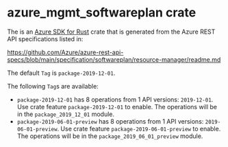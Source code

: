 # azure_mgmt_softwareplan crate

The is an [Azure SDK for Rust](https://github.com/Azure/azure-sdk-for-rust) crate that is generated from the Azure REST API specifications listed in:

https://github.com/Azure/azure-rest-api-specs/blob/main/specification/softwareplan/resource-manager/readme.md

The default `Tag` is `package-2019-12-01`.

The following `Tag`s are available:

- `package-2019-12-01` has 8 operations from 1 API versions: `2019-12-01`. Use crate feature `package-2019-12-01` to enable. The operations will be in the `package_2019_12_01` module.
- `package-2019-06-01-preview` has 8 operations from 1 API versions: `2019-06-01-preview`. Use crate feature `package-2019-06-01-preview` to enable. The operations will be in the `package_2019_06_01_preview` module.